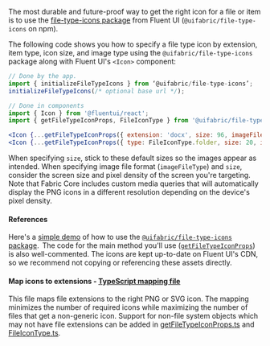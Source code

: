 The most durable and future-proof way to get the right icon for a file or item is to use the [file-type-icons package](https://github.com/microsoft/fluentui/tree/master/packages/file-type-icons) from Fluent UI (`@uifabric/file-type-icons` on npm).

The following code shows you how to specify a file type icon by extension, item type, icon size, and image type using the `@uifabric/file-type-icons` package along with Fluent UI's `<Icon>` component:

```jsx
// Done by the app.
import { initializeFileTypeIcons } from ‘@uifabric/file-type-icons’;
initializeFileTypeIcons(/* optional base url */);

// Done in components
import { Icon } from '@fluentui/react';
import { getFileTypeIconProps, FileIconType } from '@uifabric/file-type-icons';

<Icon {...getFileTypeIconProps({ extension: 'docx', size: 96, imageFileType: 'png' }) } />
<Icon {...getFileTypeIconProps({ type: FileIconType.folder, size: 20, imageFileType: 'svg' }) } />
```

When specifying `size`, stick to these default sizes so the images appear as intended. When specifying image file format (`imageFileType`) and `size`, consider the screen size and pixel density of the screen you're targeting. Note that Fabric Core includes custom media queries that will automatically display the PNG icons in a different resolution depending on the device's pixel density.

#### References

Here's a [simple demo](https://github.com/microsoft/fluentui/blob/master/packages/react-examples/src/react-experiments/FileTypeIcon/FileTypeIcon.Basic.Example.tsx) of how to use the [`@uifabric/file-type-icons` package](https://github.com/microsoft/fluentui/tree/master/packages/file-type-icons).  The code for the main method you'll use ([`getFileTypeIconProps`](https://github.com/microsoft/fluentui/blob/master/packages/file-type-icons/src/getFileTypeIconProps.ts)) is also well-commented. The icons are kept up-to-date on Fluent UI's CDN, so we recommend not copying or referencing these assets directly.

#### Map icons to extensions - [TypeScript mapping file](https://github.com/microsoft/fluentui/blob/master/packages/file-type-icons/src/FileTypeIconMap.ts)

This file maps file extensions to the right PNG or SVG icon. The mapping minimizes the number of required icons while maximizing the number of files that get a non-generic icon. Support for non-file system objects which may not have file extensions can be added in [getFileTypeIconProps.ts](https://github.com/microsoft/fluentui/blob/master/packages/file-type-icons/src/getFileTypeIconProps.ts) and [FileIconType.ts](https://github.com/microsoft/fluentui/blob/master/packages/file-type-icons/src/FileIconType.ts).
